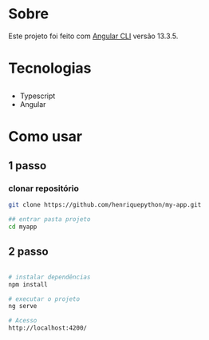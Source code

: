 # Sobre

Este projeto foi feito com [Angular CLI](https://github.com/angular/angular-cli) versão 13.3.5.

#
# Tecnologias

##
- Typescript 
- Angular

#
# Como usar

## 1 passo
### clonar repositório
```bash
git clone https://github.com/henriquepython/my-app.git
```

```bash
## entrar pasta projeto
cd myapp
```
## 2 passo

```bash

# instalar dependências
npm install

# executar o projeto
ng serve

# Acesso
http://localhost:4200/
```

#
